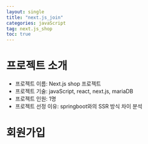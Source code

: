 ```yaml
---
layout: single
title: "next.js_join"
categories: javaScript
tag: next.js_shop
toc: true
---
```


# 프로젝트 소개
- 프로젝트 이름: Next.js shop 프로젝트
- 프로젝트 기술: javaScript, react, next.js, 
mariaDB
- 프로젝트 인원: 1명
- 프로젝트 선정 이유: springboot와의 SSR 방식 차이 분석


# 회원가입



